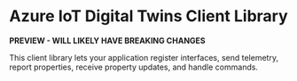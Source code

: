 # Azure IoT Digital Twins Client Library

**PREVIEW - WILL LIKELY HAVE BREAKING CHANGES**

This client library lets your application register interfaces, send telemetry, report properties, receive property updates, and handle commands.
